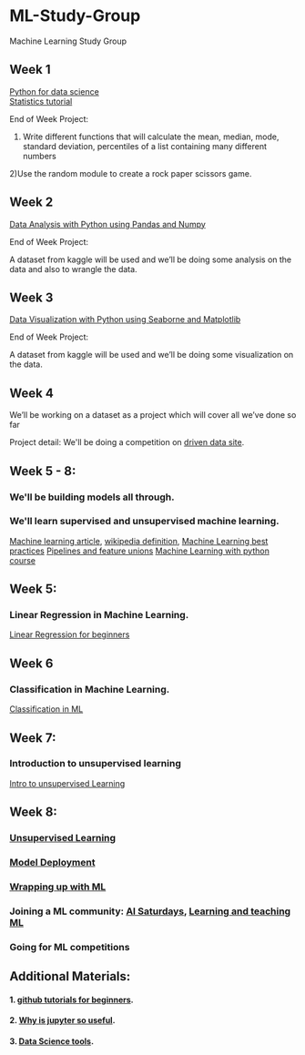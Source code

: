 # ML-Study-Group
Machine Learning Study Group

## Week 1

[Python for data science](https://cognitiveclass.ai/courses/python-for-data-science)<br/>
[Statistics tutorial](https://cognitiveclass.ai/courses/statistics-101)<br/>

End of Week Project:

1) Write different functions that will calculate the mean, median, mode, standard deviation, percentiles of a list containing many different numbers

2)Use the random module to create a rock paper scissors game.

## Week 2

[Data Analysis with Python using Pandas and Numpy](https://cognitiveclass.ai/courses/data-analysis-python)<br/>

End of Week Project:

A dataset from kaggle will be used and we’ll be doing some analysis on the data and also to wrangle the data.

## Week 3

[Data Visualization with Python using Seaborne and Matplotlib](https://cognitiveclass.ai/courses/data-visualization-with-python)<br/>

End of Week Project:

A dataset from kaggle will be used and we’ll be doing some visualization on the data.

## Week 4

We’ll be working on a dataset as a project which will cover all we’ve done so far  

Project detail:  We'll be doing a competition on [driven data site](https://www.drivendata.org/competitions/7/pump-it-up-data-mining-the-water-table/page/25/). <br/>

## Week 5 - 8:
  ### We'll be building models all through.
  ### We'll learn supervised and unsupervised machine learning.
   [Machine learning article](https://www.geeksforgeeks.org/machine-learning/), [wikipedia definition](https://en.wikipedia.org/wiki/Machine_learning),
   [Machine Learning best practices](https://hub.packtpub.com/8-machine-learning-best-practices/)
   [Pipelines and feature unions](https://www.kaggle.com/metadist/work-like-a-pro-with-pipelines-and-feature-unions)
   [Machine Learning with python course](https://cognitiveclass.ai/courses/machine-learning-with-python)
   
  
 ## Week 5:
  ### Linear Regression in Machine Learning.
   [Linear Regression for beginners](https://towardsdatascience.com/introduction-to-machine-learning-algorithms-linear-regression-14c4e325882a)

## Week 6
  ### Classification in Machine Learning.
   [Classification in ML](https://www.simplilearn.com/classification-machine-learning-tutorial)
    
## Week 7:
  ### Introduction to unsupervised learning
   [Intro to unsupervised Learning](https://towardsdatascience.com/an-easy-introduction-to-unsupervised-learning-with-4-basic-techniques-da7fbf0c3adf)
      
## Week 8:
   ### [Unsupervised Learning](https://www.guru99.com/unsupervised-machine-learning.html)
   ### [Model Deployment](https://towardsdatascience.com/there-are-two-very-different-ways-to-deploy-ml-models-heres-both-ce2e97c7b9b1)
   ### [Wrapping up with ML](https://www.youtube.com/watch?v=cM1afJmUT7s)
   ### Joining a ML community: [AI Saturdays](https://www.meetup.com/AI6-Lagos/), [Learning and teaching ML](https://medium.com/@olayinkapeter/learning-and-teaching-ml-to-the-immediate-nigerian-developer-community-the-journey-so-far-82b8e997ad67)
   ### Going for ML competitions
## Additional Materials:
#### 1. [github tutorials for beginners](https://www.google.com/amp/product.hubspot.com/blog/git-and-github-tutorial-for-beginners%3fhs_amp=true).<br/>
#### 2. [Why is jupyter so useful](https://www.google.com/search?q=why+is+jupyter+notebook+useful&oq=why+is+jupyt&aqs=chrome.2.69i57j0l3.9356j0j7&client=ms-android-transsion&sourceid=chrome-mobile&ie=UTF-8).<br/>
#### 3. [Data Science tools](https://www.google.com/amp/s/data-flair.training/blogs/data-science-tools/amp/).
